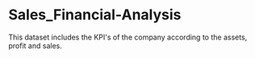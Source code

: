 # Sales_Financial-Analysis
This dataset includes the KPI's of the company according to the assets, profit and sales.
